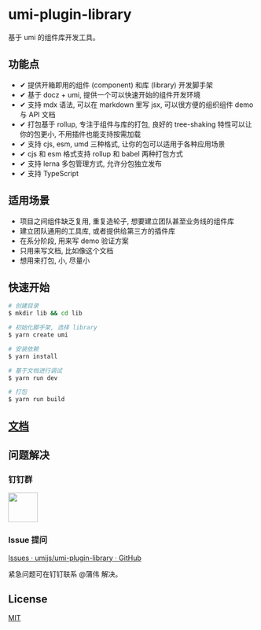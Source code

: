 # umi-plugin-library

基于 umi 的组件库开发工具。

## 功能点

* ✔︎ 提供开箱即用的组件 (component) 和库 (library) 开发脚手架
* ✔︎ 基于 docz + umi, 提供一个可以快速开始的组件开发环境
* ✔︎ 支持 mdx 语法, 可以在 markdown 里写 jsx, 可以很方便的组织组件 demo 与 API 文档
* ✔︎ 打包基于 rollup, 专注于组件与库的打包, 良好的 tree-shaking 特性可以让你的包更小, 不用插件也能支持按需加载
* ✔︎ 支持 cjs, esm, umd 三种格式, 让你的包可以适用于各种应用场景
* ✔︎ cjs 和 esm 格式支持 rollup 和 babel 两种打包方式
* ✔︎ 支持 lerna 多包管理方式, 允许分包独立发布
* ✔︎ 支持 TypeScript

## 适用场景

* 项目之间组件缺乏复用, 重复造轮子, 想要建立团队甚至业务线的组件库
* 建立团队通用的工具库, 或者提供给第三方的插件库
* 在系分阶段, 用来写 demo 验证方案
* 只用来写文档, 比如像这个文档
* 想用来打包, 小, 尽量小

## 快速开始

```bash
# 创建目录
$ mkdir lib && cd lib

# 初始化脚手架, 选择 library
$ yarn create umi

# 安装依赖
$ yarn install

# 基于文档进行调试
$ yarn run dev

# 打包
$ yarn run build
```

## [文档](https://umijs.github.io/umi-plugin-library/)

## 问题解决

### 钉钉群

<img src="https://gw.alipayobjects.com/zos/rmsportal/jPXcQOlGLnylGMfrKdBz.jpg" width="60" />

### Issue 提问

[Issues · umijs/umi-plugin-library · GitHub]()

紧急问题可在钉钉联系 @蒲伟 解决。

## License

[MIT](https://github.com/umijs/umi-plugin-library/blob/master/LICENSE)
